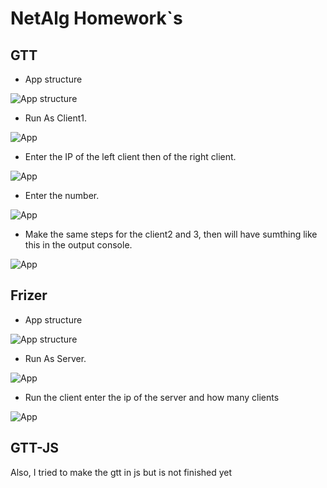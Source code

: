 # NetAlg Homework`s


## GTT

* App structure

![App structure](https://i.imgur.com/tIesGHt.jpg)

* Run As Client1.

![App](https://i.imgur.com/cjMRjIn.jpg)

* Enter the IP of the left client then of the right client.

![App](https://i.imgur.com/Hd9lJMm.jpg)

* Enter the number.

![App](https://i.imgur.com/cv0jXlK.jpg)

* Make the same steps for the client2 and 3, then will have sumthing like this in the output console.

![App](https://i.imgur.com/U8UDJt1.jpg)



## Frizer


* App structure

![App structure](https://i.imgur.com/hzZnayC.jpg)

* Run As Server.

![App](https://i.imgur.com/4Ed42g8.jpg)

* Run the client enter the ip of the server and how many clients

![App](https://i.imgur.com/R0c7NSO.jpg)


## GTT-JS

Also, I tried to make the gtt in js but is not finished yet